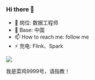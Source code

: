 ### Hi there 👋
- 🔭 岗位: 数据工程师 
- 🌱 Base: 中国
- 📫 How to reach me: follow me
- ⚡ 充电: Flink、Spark

<a href="https://github.com/anuraghazra/github-readme-stats">
  <img align="center" src="https://github-readme-stats.vercel.app/api?username=liubinyoung&theme=swift&show_icons=true" />
</a>
<!-- <img align="center" src="https://github-readme-stats.vercel.app/api/top-langs/?username=liubinyoung&theme=swift&layout=default" />-->

我是菜鸡9999号，请指教！




<!--
**liubinyoung/liubinyoung** is a ✨ _special_ ✨ repository because its `README.md` (this file) appears on your GitHub profile.

Here are some ideas to get you started:

- 🔭 I’m currently working on ...
- 🌱 I’m currently learning ...
- 👯 I’m looking to collaborate on ...
- 🤔 I’m looking for help with ...
- 💬 Ask me about ...
- 📫 How to reach me: ...
- 😄 Pronouns: ...
- ⚡ Fun fact: ...
-->
